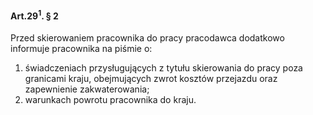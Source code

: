 #### Art.29<sup>1</sup>. § 2

Przed skierowaniem pracownika do pracy pracodawca dodatkowo informuje pracownika na piśmie o:

1. świadczeniach przysługujących z tytułu skierowania do pracy poza granicami kraju, obejmujących zwrot kosztów przejazdu oraz zapewnienie zakwaterowania;
2. warunkach powrotu pracownika do kraju.
